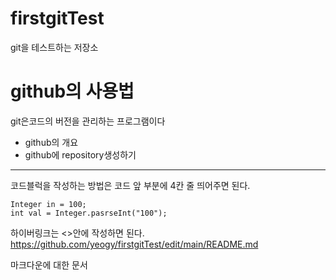 # firstgitTest
git을 테스트하는 저장소

# github의 사용법

git은코드의 버전을 관리하는 프로그램이다
- github의 개요
- github에 repository생성하기

---

코드블럭을 작성하는 방법은 코드 앞 부분에 4칸 줄 띄어주면 된다.

    Integer in = 100;
    int val = Integer.pasrseInt("100");

하이버링크는 <>안에 작성하면 된다.
<https://github.com/yeogy/firstgitTest/edit/main/README.md>

마크다운에 대한 문서
